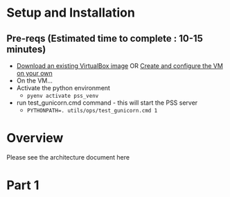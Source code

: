 # Setup and Installation

## Pre-reqs (Estimated time to complete : 10-15 minutes)
- [Download an existing VirtualBox image](VirtualBoxAppliance.md) OR [Create and configure the VM on your own](CreateVmFromScratch.md) 
- On the VM...
 - Activate the python environment 
   - `pyenv activate pss_venv`
 - run test_gunicorn.cmd command - this will start the PSS server
   - `PYTHONPATH=. utils/ops/test_gunicorn.cmd 1` 
 
# Overview 

Please see the architecture document here

# Part 1

